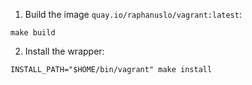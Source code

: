1. Build the image `quay.io/raphanuslo/vagrant:latest`:

```
make build
```

2. Install the wrapper:

```
INSTALL_PATH="$HOME/bin/vagrant" make install
```
